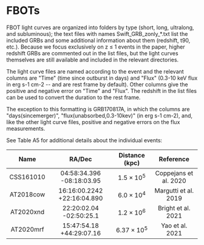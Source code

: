 # FBOTs

FBOT light curves are organized into folders by type (short, long, ultralong, and subluminous); the text files with names Swift_GRB_zonly_*.txt list the included GRBs and some additional information about them (redshift, t90, etc.). Because we focus exclusively on z ≤ 1 events in the paper, higher redshift GRBs are commented out in the list files, but the light curves themselves are still available and included in the relevant directories.

The light curve files are named according to the event and the relevant columns are "Time" (time since outburst in days) and "Flux" (0.3-10 keV flux in erg s-1 cm-2 -- and are rest frame by default). Other columns give the positive and negative error on "Time" and "Flux". The redshift in the list files can be used to convert the duration to the rest frame.

The exception to this formatting is GRB170817A, in which the columns are "days(sincemerger)", "flux(unabsorbed,0.3-10kev)" (in erg s-1 cm-2), and, like the other light curve files, positive and negative errors on the flux measurements.

See Table A5 for additional details about the individual events:

|Name | RA/Dec | Distance (kpc) | Reference|
| :---: | :---: | :---: | :---: |
|CSS161010 | 04:58:34.396 -08:18:03.95 | $1.5 \times 10^5$ | Coppejans et al. 2020|
|AT2018cow | 16:16:00.2242 +22:16:04.890 | $6.0 \times 10^4$ | Margutti et al. 2019|
|AT2020xnd | 22:20:02.04 -02:50:25.1 | $1.2 \times 10^6$ | Bright et al. 2021|
|AT2020mrf | 15:47:54.18 +44:29:07.16 | $6.37\times 10^5$ | Yao et al. 2021|
